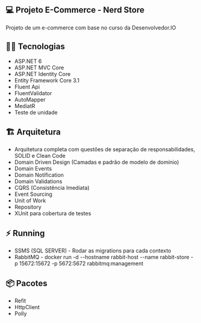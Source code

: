 ## :computer: Projeto E-Commerce - Nerd Store

Projeto de um e-commerce com base no curso da Desenvolvedor.IO

## :woman_technologist: Tecnologias
- ASP.NET 6
- ASP.NET MVC Core
- ASP.NET Identity Core
- Entity Framework Core 3.1
- Fluent Api
- FluentValidator
- AutoMapper
- MediatR
- Teste de unidade

## :building_construction: Arquitetura
- Arquitetura completa com questões de separação de responsabilidades, SOLID e Clean Code
- Domain Driven Design (Camadas e padrão de modelo de domínio)
- Domain Events
- Domain Notification
- Domain Validations
- CQRS (Consistência Imediata)
- Event Sourcing
- Unit of Work
- Repository
- XUnit para cobertura de testes

## :zap: Running
- SSMS (SQL SERVER) - Rodar as migrations para cada contexto
- RabbitMQ - docker run -d --hostname rabbit-host --name rabbit-store -p 15672:15672 -p 5672:5672 rabbitmq:management
## :package: Pacotes
- Refit
- HttpClient
- Polly

